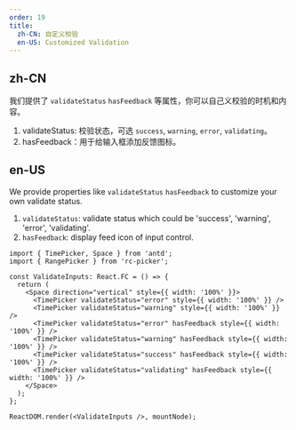 ```yaml
---
order: 19
title:
  zh-CN: 自定义校验
  en-US: Customized Validation
---
```


## zh-CN

我们提供了 `validateStatus` `hasFeedback` 等属性，你可以自己义校验的时机和内容。

1. validateStatus: 校验状态，可选 `success`, `warning`, `error`, `validating`。
2. hasFeedback：用于给输入框添加反馈图标。

## en-US

We provide properties like `validateStatus` `hasFeedback` to customize your own validate status.

1. `validateStatus`: validate status which could be 'success', 'warning', 'error', 'validating'.
2. `hasFeedback`: display feed icon of input control.

```tsx
import { TimePicker, Space } from 'antd';
import { RangePicker } from 'rc-picker';

const ValidateInputs: React.FC = () => {
  return (
    <Space direction="vertical" style={{ width: '100%' }}>
      <TimePicker validateStatus="error" style={{ width: '100%' }} />
      <TimePicker validateStatus="warning" style={{ width: '100%' }} />
      <TimePicker validateStatus="error" hasFeedback style={{ width: '100%' }} />
      <TimePicker validateStatus="warning" hasFeedback style={{ width: '100%' }} />
      <TimePicker validateStatus="success" hasFeedback style={{ width: '100%' }} />
      <TimePicker validateStatus="validating" hasFeedback style={{ width: '100%' }} />
    </Space>
  );
};

ReactDOM.render(<ValidateInputs />, mountNode);
```
